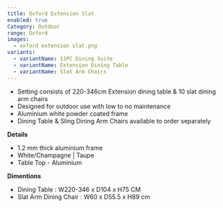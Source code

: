 ```yaml
---
title: Oxford Extension Slat
enabled: true
Category: Outdoor
range: Oxford
images:
  - oxford extension slat.png
variants:
  - variantName: 11PC Dining Suite
  - variantName: Extension Dining Table
  - variantName: Slat Arm Chairs
---
```

* Setting consists of 220-346cm Extension dining table & 10 slat dining arm chairs
* Designed for outdoor use with low to no maintenance
* Aluminium white powder coated frame
* Dining Table & Sling Dining Arm Chairs available to order separately

**Details**
* 1.2 mm thick aluminium frame
* White/Champagne | Taupe
* Table Top - Aluminium


**Dimentions**
* Dining Table : W220-346 x D104 x H75 CM
* Slat Arm Dining Chair : W60 x D55.5 x H89 cm